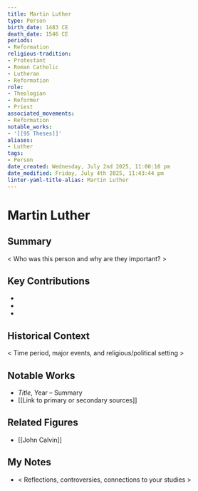 ```yaml
---
title: Martin Luther
type: Person
birth_date: 1483 CE
death_date: 1546 CE
periods:
- Reformation
religious-tradition:
- Protestant
- Roman Catholic
- Lutheran
- Reformation
role:
- Theologian
- Reformer
- Priest
associated_movements:
- Reformation
notable_works:
- '[[95 Theses]]'
aliases:
- Luther
tags:
- Person
date_created: Wednesday, July 2nd 2025, 11:00:10 pm
date_modified: Friday, July 4th 2025, 11:43:44 pm
linter-yaml-title-alias: Martin Luther
---
```


# Martin Luther

## Summary
< Who was this person and why are they important? >

## Key Contributions
- 
- 
- 

## Historical Context
< Time period, major events, and religious/political setting >

## Notable Works
- *Title*, Year – Summary
- [[Link to primary or secondary sources]]


## Related Figures
- [[John Calvin]]


## My Notes
- < Reflections, controversies, connections to your studies >
